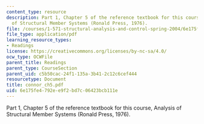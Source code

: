 ```yaml
---
content_type: resource
description: Part 1, Chapter 5 of the reference textbook for this course, Analysis
  of Structural Member Systems (Ronald Press, 1976).
file: /courses/1-571-structural-analysis-and-control-spring-2004/6e175fe4792ee9f2bd7c06423bcb111e_connor_ch5.pdf
file_type: application/pdf
learning_resource_types:
- Readings
license: https://creativecommons.org/licenses/by-nc-sa/4.0/
ocw_type: OCWFile
parent_title: Readings
parent_type: CourseSection
parent_uid: c5b50cac-24f1-135a-3b41-2c12c6cef444
resourcetype: Document
title: connor_ch5.pdf
uid: 6e175fe4-792e-e9f2-bd7c-06423bcb111e
---
```

Part 1, Chapter 5 of the reference textbook for this course, Analysis of Structural Member Systems (Ronald Press, 1976).